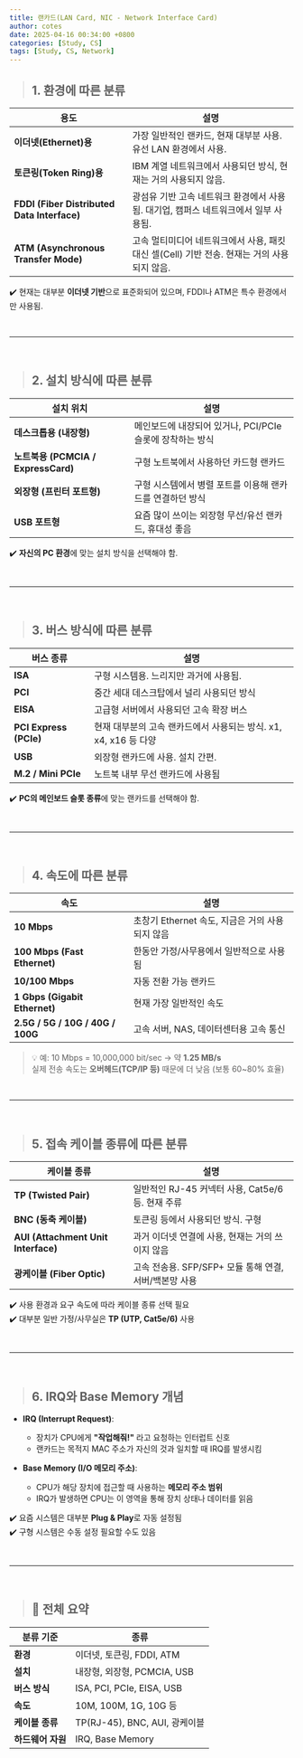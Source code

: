 ```yaml
---
title: 랜카드(LAN Card, NIC - Network Interface Card)
author: cotes
date: 2025-04-16 00:34:00 +0800
categories: [Study, CS]
tags: [Study, CS, Network]
---
```


> ## 1. 환경에 따른 분류

| 용도 | 설명 |
|------|------|
| **이더넷(Ethernet)용** | 가장 일반적인 랜카드, 현재 대부분 사용. 유선 LAN 환경에서 사용. |
| **토큰링(Token Ring)용** | IBM 계열 네트워크에서 사용되던 방식, 현재는 거의 사용되지 않음. |
| **FDDI (Fiber Distributed Data Interface)** | 광섬유 기반 고속 네트워크 환경에서 사용됨. 대기업, 캠퍼스 네트워크에서 일부 사용됨. |
| **ATM (Asynchronous Transfer Mode)** | 고속 멀티미디어 네트워크에서 사용, 패킷 대신 셀(Cell) 기반 전송. 현재는 거의 사용되지 않음. |

✔️ 현재는 대부분 **이더넷 기반**으로 표준화되어 있으며, FDDI나 ATM은 특수 환경에서만 사용됨.

<br/>

---

<br/>

> ## 2. 설치 방식에 따른 분류

| 설치 위치 | 설명 |
|-----------|------|
| **데스크톱용 (내장형)** | 메인보드에 내장되어 있거나, PCI/PCIe 슬롯에 장착하는 방식 |
| **노트북용 (PCMCIA / ExpressCard)** | 구형 노트북에서 사용하던 카드형 랜카드 |
| **외장형 (프린터 포트형)** | 구형 시스템에서 병렬 포트를 이용해 랜카드를 연결하던 방식 |
| **USB 포트형** | 요즘 많이 쓰이는 외장형 무선/유선 랜카드, 휴대성 좋음 |

✔️ **자신의 PC 환경**에 맞는 설치 방식을 선택해야 함.

<br/>

---

<br/>

> ## 3. 버스 방식에 따른 분류

| 버스 종류 | 설명 |
|-----------|------|
| **ISA** | 구형 시스템용. 느리지만 과거에 사용됨. |
| **PCI** | 중간 세대 데스크탑에서 널리 사용되던 방식 |
| **EISA** | 고급형 서버에서 사용되던 고속 확장 버스 |
| **PCI Express (PCIe)** | 현재 대부분의 고속 랜카드에서 사용되는 방식. x1, x4, x16 등 다양 |
| **USB** | 외장형 랜카드에 사용. 설치 간편. |
| **M.2 / Mini PCIe** | 노트북 내부 무선 랜카드에 사용됨 |

 ✔️ **PC의 메인보드 슬롯 종류**에 맞는 랜카드를 선택해야 함.

<br/>

---

<br/>

> ## 4. 속도에 따른 분류

| 속도 | 설명 |
|------|------|
| **10 Mbps** | 초창기 Ethernet 속도, 지금은 거의 사용되지 않음 |
| **100 Mbps (Fast Ethernet)** | 한동안 가정/사무용에서 일반적으로 사용됨 |
| **10/100 Mbps** | 자동 전환 가능 랜카드 |
| **1 Gbps (Gigabit Ethernet)** | 현재 가장 일반적인 속도 |
| **2.5G / 5G / 10G / 40G / 100G** | 고속 서버, NAS, 데이터센터용 고속 통신 |

> 💡 예: 10 Mbps = 10,000,000 bit/sec → 약 **1.25 MB/s**  
> 실제 전송 속도는 **오버헤드(TCP/IP 등)** 때문에 더 낮음 (보통 60~80% 효율)

<br/>

---

<br/>

> ## 5. 접속 케이블 종류에 따른 분류

| 케이블 종류 | 설명 |
|-------------|------|
| **TP (Twisted Pair)** | 일반적인 RJ-45 커넥터 사용, Cat5e/6 등. 현재 주류 |
| **BNC (동축 케이블)** | 토큰링 등에서 사용되던 방식. 구형 |
| **AUI (Attachment Unit Interface)** | 과거 이더넷 연결에 사용, 현재는 거의 쓰이지 않음 |
| **광케이블 (Fiber Optic)** | 고속 전송용. SFP/SFP+ 모듈 통해 연결, 서버/백본망 사용 |

 ✔️ 사용 환경과 요구 속도에 따라 케이블 종류 선택 필요  
 ✔️ 대부분 일반 가정/사무실은 **TP (UTP, Cat5e/6)** 사용

<br/>

---

<br/>

> ## 6. IRQ와 Base Memory 개념

- **IRQ (Interrupt Request)**:  
  - 장치가 CPU에게 **"작업해줘!"** 라고 요청하는 인터럽트 신호  
  - 랜카드는 목적지 MAC 주소가 자신의 것과 일치할 때 IRQ를 발생시킴

- **Base Memory (I/O 메모리 주소)**:  
  - CPU가 해당 장치에 접근할 때 사용하는 **메모리 주소 범위**  
  - IRQ가 발생하면 CPU는 이 영역을 통해 장치 상태나 데이터를 읽음

 ✔️ 요즘 시스템은 대부분 **Plug & Play**로 자동 설정됨  
 ✔️ 구형 시스템은 수동 설정 필요할 수도 있음

<br/>

---

<br/>

> ## 📌 전체 요약

| 분류 기준 | 종류 |
|-----------|------|
| **환경** | 이더넷, 토큰링, FDDI, ATM |
| **설치** | 내장형, 외장형, PCMCIA, USB |
| **버스 방식** | ISA, PCI, PCIe, EISA, USB |
| **속도** | 10M, 100M, 1G, 10G 등 |
| **케이블 종류** | TP(RJ-45), BNC, AUI, 광케이블 |
| **하드웨어 자원** | IRQ, Base Memory |


